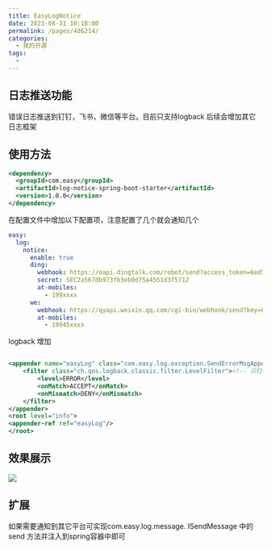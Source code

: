 ```yaml
---
title: EasyLogNotice
date: 2023-08-31 10:18:00
permalink: /pages/4d6214/
categories:
  - 我的开源
tags:
  - 
---
```

## 日志推送功能

错误日志推送到钉钉，飞书，微信等平台。目前只支持logback 后续会增加其它日志框架

## 使用方法

```xml
<dependency>
  <groupId>com.easy</groupId>
  <artifactId>log-notice-spring-boot-starter</artifactId>
  <version>1.0.0</version>
</dependency>
```
在配置文件中增加以下配置项，注意配置了几个就会通知几个
```yml
easy:
  log:
    notice:
      enable: true
      ding:
        webhook: https://oapi.dingtalk.com/robot/send?access_token=6ed55b33cc240bc76cfced16b12f7f77e9ac
        secret: SEC2a567db973fb3eb0d75a4551d3f5712
        at-mobiles:
          - 199xxxx
      we:
        webhook: https://qyapi.weixin.qq.com/cgi-bin/webhook/send?key=08fdb4ec-b572-494b
        at-mobiles:
          - 19945xxxx
```

logback 增加

```xml

<appender name="easyLog" class="com.easy.log.exception.SendErrorMsgAppender">
    <filter class="ch.qos.logback.classic.filter.LevelFilter"><!-- 只打印错误日志 -->
        <level>ERROR</level>
        <onMatch>ACCEPT</onMatch>
        <onMismatch>DENY</onMismatch>
    </filter>
</appender>
<root level="info">
<appender-ref ref="easyLog"/>
</root>
```

## 效果展示
<img src="/imgs/ding-error.png">

## 扩展

如果需要通知到其它平台可实现com.easy.log.message. ISendMessage 中的send 方法并注入到spring容器中即可
